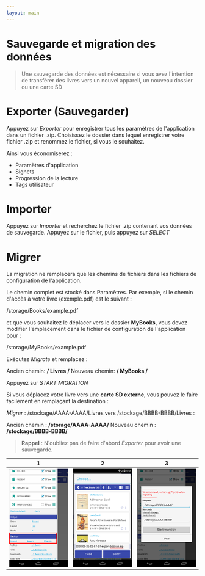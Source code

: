 ```yaml
---
layout: main
---
```


# Sauvegarde et migration des données

> Une sauvegarde des données est nécessaire si vous avez l'intention de transférer des livres vers un nouvel appareil, un nouveau dossier ou une carte SD

# Exporter (Sauvegarder)

Appuyez sur _Exporter_ pour enregistrer tous les paramètres de l'application dans un fichier .zip. Choisissez le dossier dans lequel enregistrer votre fichier .zip et renommez le fichier, si vous le souhaitez.

Ainsi vous économiserez :

* Paramètres d'application
* Signets
* Progression de la lecture
* Tags utilisateur
 
# Importer

Appuyez sur _Importer_ et recherchez le fichier .zip contenant vos données de sauvegarde. Appuyez sur le fichier, puis appuyez sur _SELECT_

# Migrer

La migration ne remplacera que les chemins de fichiers dans les fichiers de configuration de l'application.

Le chemin complet est stocké dans Paramètres. Par exemple, si le chemin d'accès à votre livre (exemple.pdf) est le suivant :

/storage/Books/example.pdf

et que vous souhaitez le déplacer vers le dossier **MyBooks**, vous devez modifier l'emplacement dans le fichier de configuration de l'application pour :

/storage/MyBooks/example.pdf

Exécutez _Migrate_ et remplacez :

Ancien chemin: **/ Livres /**
Nouveau chemin: **/ MyBooks /**

Appuyez sur _START MIGRATION_

Si vous déplacez votre livre vers une **carte SD externe**, vous pouvez le faire facilement en remplaçant la destination :

_Migrer_ : /stockage/AAAA-AAAA/Livres vers /stockage/BBBB-BBBB/Livres :

Ancien chemin : **/storage/AAAA-AAAA/**
Nouveau chemin : **/stockage/BBBB-BBBB/**

> **Rappel** : N'oubliez pas de faire d'abord _Exporter_ pour avoir une sauvegarde.

|1|2|3|
|-|-|-|
|![](1.png)|![](2.png)|![](3.png)|
